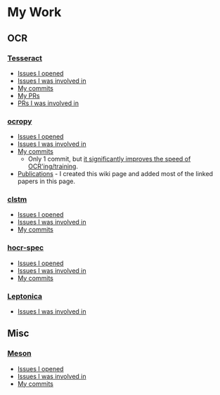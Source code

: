 # My Work

## OCR

### [Tesseract](https://github.com/tesseract-ocr/tesseract)

* [Issues I opened](https://github.com/tesseract-ocr/tesseract/issues/created_by/amitdo)
* [Issues I was involved in](https://github.com/tesseract-ocr/tesseract/issues?q=is%3Aissue+involves%3Aamitdo+is%3Aopen)
* [My commits](https://github.com/tesseract-ocr/tesseract/commits?author=amitdo)
* [My PRs](https://github.com/tesseract-ocr/tesseract/pulls?q=is%3Apr+author%3Aamitdo+is%3Aclosed)
* [PRs I was involved in](https://github.com/tesseract-ocr/tesseract/pulls?q=is%3Apr+involves%3Aamitdo+is%3Aopen)

### [ocropy](https://github.com/tmbdev/ocropy)

* [Issues I opened](https://github.com/tmbdev/ocropy/issues/created_by/amitdo)
* [Issues I was involved in](https://github.com/tmbdev/ocropy/issues?q=is%3Aissue+involves%3Aamitdo+is%3Aopen)
* [My commits](https://github.com/tmbdev/ocropy/commits?author=amitdo)
  * Only 1 commit, but [it significantly improves the speed of OCR'ing/training](https://github.com/tmbdev/ocropy/pull/265).
* [Publications](https://github.com/tmbdev/ocropy/wiki/Publications) - I created this wiki page and added most of the linked papers in this page.

### [clstm](https://github.com/tmbdev/clstm)

* [Issues I opened](https://github.com/tmbdev/clstm/issues/created_by/amitdo)
* [Issues I was involved in](https://github.com/tmbdev/clstm/issues?q=is%3Aissue+involves%3Aamitdo+is%3Aopen)
* [My commits](https://github.com/tmbdev/clstm/commits?author=amitdo)

### [hocr-spec](https://github.com/kba/hocr-spec)

* [Issues I opened](https://github.com/kba/hocr-spec/issues/created_by/amitdo)
* [Issues I was involved in](https://github.com/kba/hocr-spec/issues?q=is%3Aissue+involves%3Aamitdo+is%3Aopen)
* [My commits](https://github.com/kba/hocr-spec/commits?author=amitdo)

### [Leptonica](https://github.com/DanBloomberg/leptonica)

* [Issues I was involved in](https://github.com/DanBloomberg/leptonica/issues?q=is%3Aissue+involves%3Aamitdo+is%3Aopen)

## Misc

### [Meson](https://github.com/mesonbuild/meson)

* [Issues I opened](https://github.com/mesonbuild/meson/issues/created_by/amitdo)
* [Issues I was involved in](https://github.com/mesonbuild/meson/issues?q=is%3Aissue+involves%3Aamitdo+is%3Aopen)
* [My commits](https://github.com/mesonbuild/meson/commits?author=amitdo)
